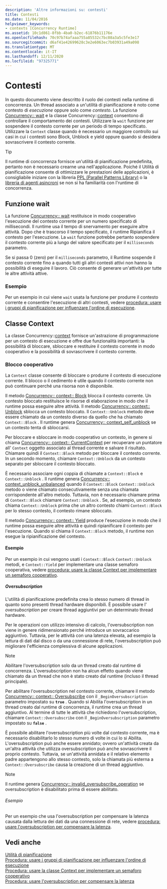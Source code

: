 ```yaml
---
description: 'Altre informazioni su: contesti'
title: Contesti
ms.date: 11/04/2016
helpviewer_keywords:
- contexts [Concurrency Runtime]
ms.assetid: 10c1d861-8fbb-4ba0-b2ec-61876b11176e
ms.openlocfilehash: 70c97b74afaaa755a85532c7bc08a3a5c5fe3e17
ms.sourcegitcommit: d6af41e42699628c3e2e6063ec7b03931a49a098
ms.translationtype: MT
ms.contentlocale: it-IT
ms.lasthandoff: 12/11/2020
ms.locfileid: "97325771"
---
```

# <a name="contexts"></a>Contesti

In questo documento viene descritto il ruolo dei contesti nella runtime di concorrenza. Un thread associato a un'utilità di pianificazione è noto come contesto di *esecuzione* oppure solo come *contesto*. La funzione [Concurrency:: wait](reference/concurrency-namespace-functions.md#wait) e la classe Concurrency::[context](../../parallel/concrt/reference/context-class.md) consentono di controllare il comportamento dei contesti. Utilizzare la `wait` funzione per sospendere il contesto corrente per un periodo di tempo specificato. Utilizzare la `Context` classe quando è necessario un maggiore controllo sui casi in cui i contesti sono Block, Unblock e yield oppure quando si desidera sovrascrivere il contesto corrente.

> [!TIP]
> Il runtime di concorrenza fornisce un'utilità di pianificazione predefinita, pertanto non è necessario crearne una nell'applicazione. Poiché il Utilità di pianificazione consente di ottimizzare le prestazioni delle applicazioni, è consigliabile iniziare con la libreria [PPL (Parallel Patterns Library)](../../parallel/concrt/parallel-patterns-library-ppl.md) o la [libreria di agenti asincroni](../../parallel/concrt/asynchronous-agents-library.md) se non si ha familiarità con l'runtime di concorrenza.

## <a name="the-wait-function"></a>Funzione wait

La funzione [Concurrency:: wait](reference/concurrency-namespace-functions.md#wait) restituisce in modo cooperativo l'esecuzione del contesto corrente per un numero specificato di millisecondi. Il runtime usa il tempo di snervamento per eseguire altre attività. Dopo che è trascorso il tempo specificato, il runtime Ripianifica il contesto per l'esecuzione. La `wait` funzione potrebbe pertanto sospendere il contesto corrente più a lungo del valore specificato per il `milliseconds` parametro.

Se si passa 0 (zero) per il `milliseconds` parametro, il Runtime sospende il contesto corrente fino a quando tutti gli altri contesti attivi non hanno la possibilità di eseguire il lavoro. Ciò consente di generare un'attività per tutte le altre attività attive.

### <a name="example"></a>Esempio

Per un esempio in cui viene `wait` usata la funzione per produrre il contesto corrente e consentire l'esecuzione di altri contesti, vedere [procedura: usare i gruppi di pianificazione per influenzare l'ordine di esecuzione](../../parallel/concrt/how-to-use-schedule-groups-to-influence-order-of-execution.md).

## <a name="the-context-class"></a>Classe Context

La classe Concurrency::[context](../../parallel/concrt/reference/context-class.md) fornisce un'astrazione di programmazione per un contesto di esecuzione e offre due funzionalità importanti: la possibilità di bloccare, sbloccare e restituire il contesto corrente in modo cooperativo e la possibilità di sovrascrivere il contesto corrente.

### <a name="cooperative-blocking"></a>Blocco cooperativo

La `Context` classe consente di bloccare o produrre il contesto di esecuzione corrente. Il blocco o il cedimento è utile quando il contesto corrente non può continuare perché una risorsa non è disponibile.

Il metodo [Concurrency:: context:: Block](reference/context-class.md#block) blocca il contesto corrente. Un contesto bloccato restituisce le risorse di elaborazione in modo che il runtime possa eseguire altre attività. Il metodo [Concurrency:: context:: Unblock](reference/context-class.md#unblock) sblocca un contesto bloccato. Il `Context::Unblock` metodo deve essere chiamato da un contesto diverso da quello che ha chiamato `Context::Block` . Il runtime genera [Concurrency:: context_self_unblock](../../parallel/concrt/reference/context-self-unblock-class.md) se un contesto tenta di sbloccarsi.

Per bloccare e sbloccare in modo cooperativo un contesto, in genere si chiama [Concurrency:: context:: CurrentContext](reference/context-class.md#currentcontext) per recuperare un puntatore all' `Context` oggetto associato al thread corrente e salvare il risultato. Chiamare quindi il `Context::Block` metodo per bloccare il contesto corrente. In un secondo momento, chiamare `Context::Unblock` da un contesto separato per sbloccare il contesto bloccato.

È necessario associare ogni coppia di chiamate a `Context::Block` e `Context::Unblock` . Il runtime genera [Concurrency:: context_unblock_unbalanced](../../parallel/concrt/reference/context-unblock-unbalanced-class.md) quando il `Context::Block` `Context::Unblock` metodo o viene chiamato consecutivamente senza una chiamata corrispondente all'altro metodo. Tuttavia, non è necessario chiamare prima di `Context::Block` chiamare `Context::Unblock` . Se, ad esempio, un contesto chiama `Context::Unblock` prima che un altro contesto chiami `Context::Block` per lo stesso contesto, il contesto rimane sbloccato.

Il metodo [Concurrency:: context:: Yield](reference/context-class.md#yield) produce l'esecuzione in modo che il runtime possa eseguire altre attività e quindi ripianificare il contesto per l'esecuzione. Quando si chiama il `Context::Block` metodo, il runtime non esegue la ripianificazione del contesto.

#### <a name="example"></a>Esempio

Per un esempio in cui vengono usati i `Context::Block` `Context::Unblock` metodi, e `Context::Yield` per implementare una classe semaforo cooperativa, vedere [procedura: usare la classe Context per implementare un semaforo cooperativo](../../parallel/concrt/how-to-use-the-context-class-to-implement-a-cooperative-semaphore.md).

##### <a name="oversubscription"></a>Oversubscription

L'utilità di pianificazione predefinita crea lo stesso numero di thread in quanto sono presenti thread hardware disponibili. È possibile usare l' *oversubscription* per creare thread aggiuntivi per un determinato thread hardware.

Per le operazioni con utilizzo intensivo di calcolo, l'oversubscription non viene in genere ridimensionato perché introduce un sovraccarico aggiuntivo. Tuttavia, per le attività con una latenza elevata, ad esempio la lettura di dati dal disco o da una connessione di rete, l'oversubscription può migliorare l'efficienza complessiva di alcune applicazioni.

> [!NOTE]
> Abilitare l'oversubscription solo da un thread creato dal runtime di concorrenza. L'oversubscription non ha alcun effetto quando viene chiamato da un thread che non è stato creato dal runtime (incluso il thread principale).

Per abilitare l'oversubscription nel contesto corrente, chiamare il metodo [Concurrency:: context:: Oversubscribe](reference/context-class.md#oversubscribe) con il `_BeginOversubscription` parametro impostato su **`true`** . Quando si Abilita l'oversubscription in un thread creato dal runtime di concorrenza, il runtime crea un thread aggiuntivo. Al termine di tutte le attività che richiedono l'oversubscription, chiamare `Context::Oversubscribe` con il `_BeginOversubscription` parametro impostato su **`false`** .

È possibile abilitare l'oversubscription più volte dal contesto corrente, ma è necessario disabilitarlo lo stesso numero di volte in cui lo si Abilita. L'oversubscription può anche essere annidato; ovvero un'attività creata da un'altra attività che utilizza oversubscription può anche sovrascrivere il proprio contesto. Tuttavia, se un'attività annidata e il relativo elemento padre appartengono allo stesso contesto, solo la chiamata più esterna a `Context::Oversubscribe` causa la creazione di un thread aggiuntivo.

> [!NOTE]
> Il runtime genera [Concurrency:: invalid_oversubscribe_operation](../../parallel/concrt/reference/invalid-oversubscribe-operation-class.md) se oversubscription è disabilitato prima di essere abilitato.

###### <a name="example"></a>Esempio

Per un esempio che usa l'oversubscription per compensare la latenza causata dalla lettura dei dati da una connessione di rete, vedere [procedura: usare l'oversubscription per compensare la latenza](../../parallel/concrt/how-to-use-oversubscription-to-offset-latency.md).

## <a name="see-also"></a>Vedi anche

[Utilità di pianificazione](../../parallel/concrt/task-scheduler-concurrency-runtime.md)<br/>
[Procedura: usare i gruppi di pianificazione per influenzare l'ordine di esecuzione](../../parallel/concrt/how-to-use-schedule-groups-to-influence-order-of-execution.md)<br/>
[Procedura: usare la classe Context per implementare un semaforo cooperativo](../../parallel/concrt/how-to-use-the-context-class-to-implement-a-cooperative-semaphore.md)<br/>
[Procedura: usare l'oversubscription per compensare la latenza](../../parallel/concrt/how-to-use-oversubscription-to-offset-latency.md)
